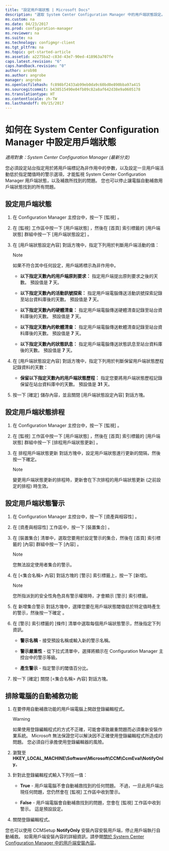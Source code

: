 ```yaml
---
title: "設定用戶端狀態 | Microsoft Docs"
description: "選取 System Center Configuration Manager 中的用戶端狀態設定。"
ms.custom: na
ms.date: 04/23/2017
ms.prod: configuration-manager
ms.reviewer: na
ms.suite: na
ms.technology: configmgr-client
ms.tgt_pltfrm: na
ms.topic: get-started-article
ms.assetid: a2275ba2-c83d-43e7-90ed-418963a707fe
caps.latest.revision: "6"
caps.handback.revision: "0"
author: arob98
ms.author: angrobe
manager: angrobe
ms.openlocfilehash: fc898bf2433ab99eb0da9c60bd0e890bba97a415
ms.sourcegitcommit: b438515490e04fb09c82a8af642d38e9a0605178
ms.translationtype: HT
ms.contentlocale: zh-TW
ms.lasthandoff: 09/15/2017
---
```

# <a name="how-to-configure-client-status-in-system-center-configuration-manager"></a>如何在 System Center Configuration Manager 中設定用戶端狀態

*適用對象：System Center Configuration Manager (最新分支)*

您必須設定站台指定用於將用戶端標記為非作用中的參數，以及設定一旦用戶端活動低於指定閾值時的警示選項，才能監視 System Center Configuration Manager 用戶端狀態，以及補救所找到的問題。 您也可以停止讓電腦自動補救用戶端狀態找到的所有問題。  

##  <a name="BKMK_1"></a> 設定用戶端狀態  

1.  在 Configuration Manager 主控台中，按一下 [監視] 。  

2.  在 [監視]  工作區中按一下 [用戶端狀態] ，然後在 [首頁]  索引標籤的 [用戶端狀態]  群組中按一下 [用戶端狀態設定] 。  

3.  在 [用戶端狀態設定內容]  對話方塊中，指定下列用於判斷用戶端活動的值：  

    > [!NOTE]  
    >  如果不符合其中任何設定，用戶端將標示為非作用中。  

    -   **以下指定天數內的用戶端原則要求：** 指定用戶端提出原則要求之後的天數。 預設值是 **7** 天。  

    -   **以下指定天數內的活動訊號探索：** 指定用戶端電腦傳送活動訊號探索記錄至站台資料庫後的天數。 預設值是 **7** 天。  

    -   **以下指定天數內的硬體清查：** 指定用戶端電腦傳送硬體清查記錄至站台資料庫後的天數。 預設值是 **7** 天。  

    -   **以下指定天數內的軟體清查：** 指定用戶端電腦傳送軟體清查記錄至站台資料庫後的天數。 預設值是 **7** 天。  

    -   **以下指定天數內的狀態訊息：** 指定用戶端電腦傳送狀態訊息至站台資料庫後的天數。 預設值是 **7** 天。  

4.  在 [用戶端狀態設定內容]  對話方塊中，指定下列用於判斷保留用戶端狀態歷程記錄資料的天數：  

    -   **保留以下指定天數內的用戶端狀態歷程：** 指定您要將用戶端狀態歷程記錄保留在站台資料庫中的天數。 預設值是 **31** 天。  

5.  按一下 [確定]  儲存內容，並且關閉 [用戶端狀態設定內容]  對話方塊。  

##  <a name="BKMK_Schedule"></a> 設定用戶端狀態排程  

1.  在 Configuration Manager 主控台中，按一下 [監視] 。  

2.  在 [監視]  工作區中按一下 [用戶端狀態] ，然後在 [首頁]  索引標籤的 [用戶端狀態]  群組中按一下 [排程用戶端狀態更新] 。  

3.  在 排程用戶端狀態更新  對話方塊中，設定用戶端狀態進行更新的間隔，然後按一下確定。  

    > [!NOTE]  
    >  變更用戶端狀態更新的排程時，更新會在下次排程的用戶端狀態更新 (之前設定的排程) 時生效。  

##  <a name="BKMK_2"></a> 設定用戶端狀態警示  

1.  在 Configuration Manager 主控台中，按一下 [資產與相容性] 。  

2.  在 [資產與相容性]  工作區中，按一下 [裝置集合] 。  

3.  在 [裝置集合]  清單中，選取您要用於設定警示的集合，然後在 [首頁]  索引標籤的 [內容]  群組中按一下 [內容] 。  

    > [!NOTE]  
    >  您無法設定使用者集合的警示。  

4.  在 [&lt;集合名稱\> 內容] 對話方塊的 [警示] 索引標籤上，按一下 [新增]。  

    > [!NOTE]  
    >  您所指派到的安全性角色具有警示權限時，才會顯示 [警示]  索引標籤。  

5.  在 新增集合警示  對話方塊中，選擇您要在用戶端狀態閾值低於特定值時產生的警示，然後按一下確定 。  

6.  在 [警示]  索引標籤的 [條件]  清單中選取每個用戶端狀態警示，然後指定下列資訊。  

    -   **警示名稱** - 接受預設名稱或輸入新的警示名稱。  

    -   **警示嚴重性** - 從下拉式清單中，選擇將顯示在 Configuration Manager 主控台中的警示等級。  

    -   **產生警示** - 指定警示的閾值百分比。  

7.  按一下 [確定] 關閉 [&lt;集合名稱\> 內容] 對話方塊。  

##  <a name="BKMK_3"></a> 排除電腦的自動補救功能  

1.  在要停用自動補救功能的用戶端電腦上開啟登錄編輯程式。  

    > [!WARNING]  
    >  如果使用登錄編輯程式的方式不正確，可能會導致嚴重問題而必須重新安裝作業系統。 Microsoft 無法保證您可以解決因不正確使用登錄編輯程式所造成的問題。 您必須自行承擔使用登錄編輯器的風險。  

2.  瀏覽至 **HKEY_LOCAL_MACHINE\Software\Microsoft\CCM\CcmEval\NotifyOnly**。  

3.  針對此登錄編輯程式輸入下列任一值：  

    -   **True** - 用戶端電腦不會自動補救找到的任何問題。 不過，一旦此用戶端出現任何問題，您仍然會在 [監視]  工作區中收到警示。  

    -   **False** - 用戶端電腦會自動補救找到的問題，您會在 [監視] 工作區中收到警示。 這是預設設定。  

4.  關閉登錄編輯程式。  

 您也可以使用 CCMSetup **NotifyOnly** 安裝內容安裝用戶端，停止用戶端執行自動補救。 如需用戶端安裝內容的詳細資訊，請參閱[關於 System Center Configuration Manager 中的用戶端安裝內容](../../../core/clients/deploy/about-client-installation-properties.md)。  
